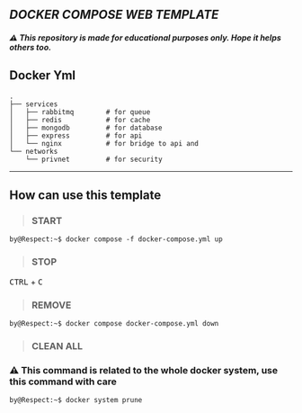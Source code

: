 ## ***DOCKER COMPOSE WEB TEMPLATE***

##### :warning: **This repository is made for educational purposes only. Hope it helps others too.**

## Docker Yml
    .
    ├── services
    │   ├── rabbitmq        # for queue
    │   ├── redis           # for cache
    │   ├── mongodb         # for database
    │   ├── express         # for api
    │   └── nginx           # for bridge to api and 
    └── networks
        └── privnet         # for security

<hr />

## How can use this template


> ### START

```console
by@Respect:~$ docker compose -f docker-compose.yml up
```

> ### STOP

<kbd>CTRL</kbd> + <kbd>C</kbd>

> ### REMOVE

```console
by@Respect:~$ docker compose docker-compose.yml down
```

> ### CLEAN ALL

### :warning: This command is related to the whole docker system, use this command with care

```console
by@Respect:~$ docker system prune
```
